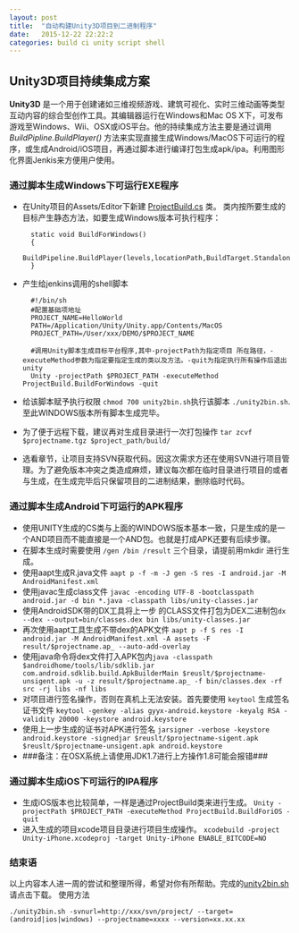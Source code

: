 ```yaml
---
layout: post
title:  "自动构建Unity3D项目到二进制程序"
date:   2015-12-22 22:22:2
categories: build ci unity script shell
---
```

## Unity3D项目持续集成方案 ##

**Unity3D** 是一个用于创建诸如三维视频游戏、建筑可视化、实时三维动画等类型互动内容的综合型创作工具。其编辑器运行在Windows和Mac OS X下，可发布游戏至Windows、Wii、OSX或iOS平台。他的持续集成方法主要是通过调用 *BuildPipline.BuildPlayer()* 方法来实现直接生成Windows/MacOS下可运行的程序，或生成Android/iOS项目，再通过脚本进行编译打包生成apk/ipa。利用图形化界面Jenkis来方便用户使用。

### 通过脚本生成Windows下可运行EXE程序 ###

- 在Unity项目的Assets/Editor下新建 [ProjectBuild.cs](http://guohai163.github.io/doc-pic/auto-build-unity3d-script/ProjectBuild.cs) 类。
类内按所要生成的目标产生静态方法，如要生成Windows版本可执行程序：

		static void BuildForWindows()
		{
			BuildPipeline.BuildPlayer(levels,locationPath,BuildTarget.StandaloneWindows,BuildOptions.None);
		}

- 产生给jenkins调用的shell脚本

		#!/bin/sh
		#配置基础项地址
		PROJECT_NAME=HelloWorld
		PATH=/Application/Unity/Unity.app/Contents/MacOS
		PROJECT_PATH=/User/xxx/DEMO/$PROJECT_NAME

		#调用Unity脚本生成目标平台程序,其中-projectPath为指定项目 所在路径，-executeMethod参数为指定要指定生成的类以及方法。-quit为指定执行所有操作后退出unity
		Unity -projectPath $PROJECT_PATH -executeMethod ProjectBuild.BuildForWindows -quit

- 给该脚本赋予执行权限 `chmod 700 unity2bin.sh`执行该脚本 `./unity2bin.sh`.至此WINDOWS版本所有脚本生成完毕。 
- 为了便于远程下载，建议再对生成目录进行一次打包操作 `tar zcvf $projectname.tgz $project_path/build/` 
- 选看章节，让项目支持SVN获取代码。因这次需求方还在使用SVN进行项目管理。为了避免版本冲突之类造成麻烦，建议每次都在临时目录进行项目的或者与生成，在生成完毕后只保留项目的二进制结果，删除临时代码。

### 通过脚本生成Android下可运行的APK程序 ###

- 使用UNITY生成的CS类与上面的WINDOWS版本基本一致，只是生成的是一个AND项目而不能直接是一个AND包。也就是打成APK还要有后续步骤。
- 在脚本生成时需要使用 `/gen /bin /result` 三个目录，请提前用mkdir 进行生成。
- 使用aapt生成R.java文件 `aapt p -f -m -J gen -S res -I android.jar -M AndroidManifest.xml`
- 使用javac生成class文件 `javac -encoding UTF-8 -bootclasspath android.jar -d bin *.java -classpath libs/unity-classes.jar`
- 使用AndroidSDK带的DX工具将上一步 的CLASS文件打包为DEX二进制包`dx --dex --output=bin/classes.dex bin libs/unity-classes.jar`
- 再次使用aapt工具生成不带dex的APK文件 `aapt p -f S res -I android.jar -M AndroidManifest.xml -A assets -F result/$projectname.ap_ --auto-add-overlay`
- 使用java命令将dex文件打入APK包内`java -classpath $androidhome/tools/lib/sdklib.jar com.android.sdklib.build.ApkBuilderMain $reuslt/$projectname-unsigent.apk -u -z result/$projectname.ap_ -f bin/classes.dex -rf src -rj libs -nf libs`
- 对项目进行签名操作，否则在真机上无法安装。首先要使用 `keytool` 生成签名证书文件
`keytool -genkey -alias gyyx-android.keystore -keyalg RSA -validity 20000 -keystore android.keystore`
- 使用上一步生成的证书对APK进行签名 `jarsigner -verbose -keystore android.keystore -signedjar $reuslt/$projectname-sigent.apk $reuslt/$projectname-unsigent.apk android.keystore`
- ###备注：在OSX系统上请使用JDK1.7进行上方操作1.8可能会报错###

### 通过脚本生成iOS下可运行的IPA程序 ###

- 生成iOS版本也比较简单，一样是通过ProjectBuild类来进行生成。 `Unity -projectPath $PROJECT_PATH -executeMethod ProjectBuild.BuildForiOS -quit`
- 进入生成的项目xcode项目目录进行项目生成操作。 `xcodebuild -project Unity-iPhone.xcodeproj -target Unity-iPhone ENABLE_BITCODE=NO`

### 结束语 ###

以上内容本人进一周的尝试和整理所得，希望对你有所帮助。完成的[unity2bin.sh](http://guohai163.github.io/doc-pic/auto-build-unity3d-script/unity2bin.sh)请点击下载。
使用方法

`./unity2bin.sh -svnurl=http://xxx/svn/project/ --target=(android|ios|windows) --projectname=xxxx --version=xx.xx.xx`
